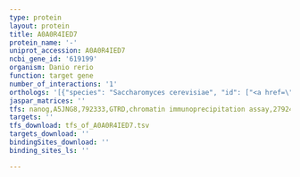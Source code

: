 ```yaml
---
type: protein
layout: protein
title: A0A0R4IED7
protein_name: '-'
uniprot_accession: A0A0R4IED7
ncbi_gene_id: '619199'
organism: Danio rerio
function: target gene
number_of_interactions: '1'
orthologs: '[{"species": "Saccharomyces cerevisiae", "id": ["<a href=\"/protein/p39958\">P39958</a>"]}]'
jaspar_matrices: ''
tfs: nanog,A5JNG8,792333,GTRD,chromatin immunoprecipitation assay,27924024%5Buid%5D,No
targets: ''
tfs_download: tfs_of_A0A0R4IED7.tsv
targets_download: ''
bindingSites_download: ''
binding_sites_ls: ''

---
```

